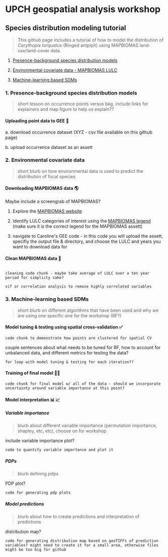 # UPCH geospatial analysis workshop

## Species distribution modeling tutorial
> This github page includes a tutorial of how to model the distribution of _Corythopis torquatus_ (Ringed antpipit) using MAPBIOMAS land-use/land-cover data.

1. [Presence-background species distribution models](https://github.com/ckglidden/UPCH-species-distribution-tutorial/edit/main/README.md#1-presence-background-species-distribution-models)

2. [Environmental covariate data - MAPBIOMAS LULC](https://github.com/ckglidden/UPCH-species-distribution-tutorial/edit/main/README.md#2-environmental-covariate-data)

3. [Machine-learning based SDMs](https://github.com/ckglidden/UPCH-species-distribution-tutorial/edit/main/README.md#3-machine-learning-based-sdms)


### 1. Presence-background species distribution models
> short lesson on occurrence points versus bkg, include links for explainers and map figure to help us explain??

#### Uploading point data to GEE :mosquito:

a. download occurrence dataset (XYZ - csv file available on this github page)

b. upload occurrence dataset as an assett


### 2. Environmental covariate data
> short blurb on how environmental data is used to predict the distribution of focal species

#### Downloading MAPBIOMAS data :earth_americas:

Maybe include a screengrab of MAPBIOMAS?

1. Explore the [MAPBIOMAS website](https://plataforma.panamazonia.mapbiomas.org/)

2. Identify LULC categories of interest using the [MAPBIOMAS legend](https://mapbiomas.org/en/legend-codes) (make sure it is the correct legend for the MAPBIOMAS assett)

3. navigate to Caroline's GEE code - in this code you will upload the assett, specifiy the output file & directory, and choose the LULC and years you want to download data for


#### Clean MAPBIOMAS data :broom:

```

cleaning code chunk - maybe take average of LULC over a ten year period for simplicty sake?

```
```
vif or correlation analysis to remove highly correlated variables
```

### 3. Machine-learning based SDMs 
> short blurb on different algorithms that have been used and why we are using one specific one for the workshop (RF?)


#### Model tuning & testing using spatial cross-validation :white_check_mark:

```
code chunk to demonstrate how points are clustered for spatial CV
```

couple sentences about what needs to be tuned for RF, how to account for unbalanced data, and different metrics for testing the data?

```
for loop with model tuning & testing for each iteration??
```

#### Training of final model :woman_technologist:

```
code chunk for final model w/ all of the data - should we incorporate uncertainty around variable importance at this point?
``` 

#### Model interpretation :bar_chart: :chart_with_upwards_trend:

##### Variable importance
> blurb about different variable importance (permutation importance, shapley, etc, etc), choose on for workshop

include variable importance plot?

```
code to quantify variable importance and plot it
```

##### PDPs
> blurb defining pdps

PDP plot?

```
code for generating pdp plots
```

##### Model predictions
> blurb about how to create predictions and interpretation of predictions

distribution map?

```
code for generating distribution map based on geoTIFFs of prediction variables? might need to create it for a small area, otherwise files might be too big for github
```
